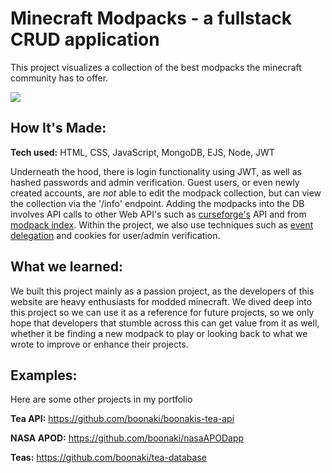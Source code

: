 # Minecraft Modpacks - a fullstack CRUD application
This project visualizes a collection of the best modpacks the minecraft community has to offer.

<!-- **Link to project:**  -->

<img src="/private/gif1">

## How It's Made:

**Tech used:** HTML, CSS, JavaScript, MongoDB, EJS, Node, JWT

Underneath the hood, there is login functionality using JWT, as well as hashed passwords and admin verification. Guest users, or even newly created accounts, are *not* able to edit the modpack collection, but can view the collection via the '/info' endpoint. Adding the modpacks into the DB involves API calls to other Web API's such as [curseforge's](https://docs.curseforge.com) API and from [modpack index](https://modpackindex.docs.apiary.io/#). Within the project, we also use techniques such as [event delegation](https://davidwalsh.name/event-delegate) and cookies for user/admin verification.

## What we learned:

We built this project mainly as a passion project, as the developers of this website are heavy enthusiasts for modded minecraft. We dived deep into this project so we can use it as a reference for future projects, so we only hope that developers that stumble across this can get value from it as well, whether it be finding a new modpack to play or looking back to what we wrote to improve or enhance their projects. 

## Examples:
Here are some other projects in my portfolio

**Tea API:** https://github.com/boonaki/boonakis-tea-api

**NASA APOD:** https://github.com/boonaki/nasaAPODapp

**Teas:** https://github.com/boonaki/tea-database
